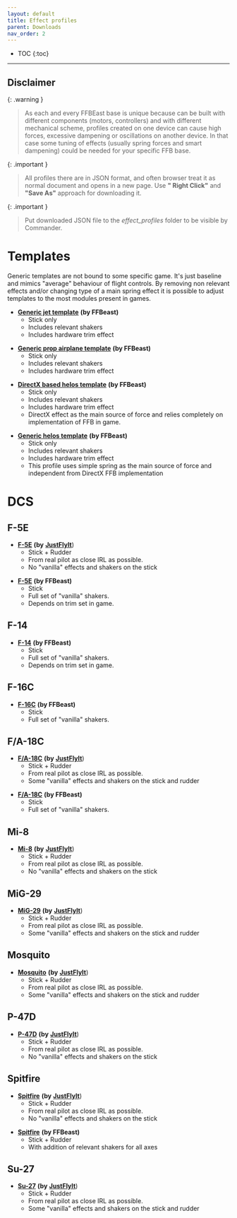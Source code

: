 ```yaml
---
layout: default
title: Effect profiles
parent: Downloads
nav_order: 2
---
```


- TOC
{:toc}

---

## Disclaimer

{: .warning }
> As each and every FFBEast base is unique because can be built with different components (motors, controllers) and
> with different mechanical scheme, profiles created on one device can cause high forces, excessive dampening or oscillations on another device. 
> In that case some tuning of effects (usually spring forces and smart dampening) could be needed for your specific FFB base.    

{: .important }
> All profiles there are in JSON format, and often browser treat it as normal document and opens in a new page. Use **"
> Right Click"** and **"Save As"** approach for downloading it.

{: .important }
> Put downloaded JSON file to the _effect_profiles_ folder to be visible by Commander.

# Templates

Generic templates are not bound to some specific game. It's just baseline and mimics "average" behaviour of flight controls.
By removing non relevant effects and/or changing type of a main spring effect it is possible to adjust 
templates to the most modules present in games.

- [**Generic jet template**](../../assets/profiles/GENERIC___Jet_template___mix_of_DirectX_and_relevant_telemetry_shakers.json) **(by FFBeast)**
  - Stick only
  - Includes relevant shakers
  - Includes hardware trim effect
  
<!-- -->

- [**Generic prop airplane template**](../../assets/profiles/GENERIC___Prop_airplane_template___mix_of_DirectX_and_relevant_telemetry_shakers.json) **(by FFBeast)**
  - Stick only
  - Includes relevant shakers
  - Includes hardware trim effect

<!-- -->

- [**DirectX based helos template**](../../assets/profiles/GENERIC___Helos_template___mix_of_DirectX_with_dampening_and_shakers.json) **(by FFBeast)**
  - Stick only
  - Includes relevant shakers
  - Includes hardware trim effect
  - DirectX effect as the main source of force and relies completely on implementation of FFB in game.

<!-- -->

- [**Generic helos template**](../../assets/profiles/GENERIC___Helos_template___mix_of_light_spring_with_dampening_and_shakers.json) **(by FFBeast)**
  - Stick only
  - Includes relevant shakers
  - Includes hardware trim effect
  - This profile uses simple spring as the main source of force and independent from DirectX FFB implementation

# DCS

## F-5E

- [**F-5E**](../../assets/profiles/DCS_F_5E_From_JustFlyIt.json) **(by** [**JustFlyIt**](https://www.youtube.com/@justflyit7569))
  - Stick + Rudder
  - From real pilot as close IRL as possible.
  - No "vanilla" effects and shakers on the stick

<!-- -->

- [**F-5E**](../../assets/profiles/DCS_F_5E_From_FFBeast.json)  **(by FFBeast)**
  - Stick
  - Full set of "vanilla" shakers.
  - Depends on trim set in game. 

## F-14

- [**F-14**](../../assets/profiles/DCS_F_14_From_FFBeast.json) **(by FFBeast)**
  - Stick
  - Full set of "vanilla" shakers.
  - Depends on trim set in game.

## F-16C

- [**F-16C**](../../assets/profiles/DCS_F_16C_From_FFBeast.json) **(by FFBeast)**
  - Stick
  - Full set of "vanilla" shakers.
  
## F/A-18C

- [**F/A-18C**](../../assets/profiles/DCS_FA_18C_From_JustFlyIt.json) **(by** [**JustFlyIt**](https://www.youtube.com/@justflyit7569))
  - Stick + Rudder
  - From real pilot as close IRL as possible.
  - Some "vanilla" effects and shakers on the stick and rudder

<!-- -->

- [**F/A-18C**](../../assets/profiles/DCS_FA_18C_From_FFBeast.json) **(by FFBeast)**
  - Stick
  - Full set of "vanilla" shakers.

## Mi-8

- [**Mi-8**](../../assets/profiles/DCS_Mi_8_From_JustFlyIt.json) **(by** [**JustFlyIt**](https://www.youtube.com/@justflyit7569))
  - Stick + Rudder
  - From real pilot as close IRL as possible.
  - No "vanilla" effects and shakers on the stick

## MiG-29

- [**MiG-29**](../../assets/profiles/DCS_MiG_29_From_JustFlyIt.json) **(by** [**JustFlyIt**](https://www.youtube.com/@justflyit7569))
  - Stick + Rudder
  - From real pilot as close IRL as possible.
  - Some "vanilla" effects and shakers on the stick and rudder

## Mosquito

- [**Mosquito**](../../assets/profiles/DCS_P_47D_From_JustFlyIt.json) **(by** [**JustFlyIt**](https://www.youtube.com/@justflyit7569))
  - Stick + Rudder
  - From real pilot as close IRL as possible.
  - Some "vanilla" effects and shakers on the stick and rudder
  
## P-47D

- [**P-47D**](../../assets/profiles/DCS_P_47D_From_JustFlyIt.json) **(by** [**JustFlyIt**](https://www.youtube.com/@justflyit7569))
  - Stick + Rudder
  - From real pilot as close IRL as possible.
  - No "vanilla" effects and shakers on the stick

## Spitfire

- [**Spitfire**](../../assets/profiles/DCS_Spitfire_From_JustFlyIt.json) **(by** [**JustFlyIt**](https://www.youtube.com/@justflyit7569))
  - Stick + Rudder
  - From real pilot as close IRL as possible.
  - No "vanilla" effects and shakers on the stick

<!-- -->

- [**Spitfire**](../../assets/profiles/DCS_Spitfire_From_FFBeast.json) **(by FFBeast)**
  - Stick + Rudder
  - With addition of relevant shakers for all axes

## Su-27

- [**Su-27**](../../assets/profiles/DCS_Su_27_From_JustFlyIt.json) **(by** [**JustFlyIt**](https://www.youtube.com/@justflyit7569))
  - Stick + Rudder
  - From real pilot as close IRL as possible.
  - Some "vanilla" effects and shakers on the stick and rudder